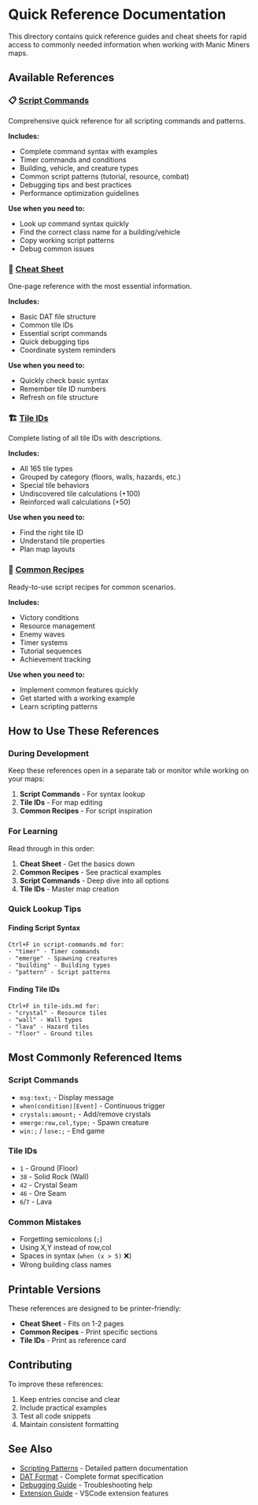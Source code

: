 # Quick Reference Documentation

This directory contains quick reference guides and cheat sheets for rapid access to commonly needed information when working with Manic Miners maps.

## Available References

### 📋 [Script Commands](script-commands.md)
Comprehensive quick reference for all scripting commands and patterns.

**Includes:**
- Complete command syntax with examples
- Timer commands and conditions
- Building, vehicle, and creature types
- Common script patterns (tutorial, resource, combat)
- Debugging tips and best practices
- Performance optimization guidelines

**Use when you need to:**
- Look up command syntax quickly
- Find the correct class name for a building/vehicle
- Copy working script patterns
- Debug common issues

### 🎯 [Cheat Sheet](cheat-sheet.md)
One-page reference with the most essential information.

**Includes:**
- Basic DAT file structure
- Common tile IDs
- Essential script commands
- Quick debugging tips
- Coordinate system reminders

**Use when you need to:**
- Quickly check basic syntax
- Remember tile ID numbers
- Refresh on file structure

### 🏗️ [Tile IDs](tile-ids.md)
Complete listing of all tile IDs with descriptions.

**Includes:**
- All 165 tile types
- Grouped by category (floors, walls, hazards, etc.)
- Special tile behaviors
- Undiscovered tile calculations (+100)
- Reinforced wall calculations (+50)

**Use when you need to:**
- Find the right tile ID
- Understand tile properties
- Plan map layouts

### 🍳 [Common Recipes](common-recipes.md)
Ready-to-use script recipes for common scenarios.

**Includes:**
- Victory conditions
- Resource management
- Enemy waves
- Timer systems
- Tutorial sequences
- Achievement tracking

**Use when you need to:**
- Implement common features quickly
- Get started with a working example
- Learn scripting patterns

## How to Use These References

### During Development
Keep these references open in a separate tab or monitor while working on your maps:
1. **Script Commands** - For syntax lookup
2. **Tile IDs** - For map editing
3. **Common Recipes** - For script inspiration

### For Learning
Read through in this order:
1. **Cheat Sheet** - Get the basics down
2. **Common Recipes** - See practical examples
3. **Script Commands** - Deep dive into all options
4. **Tile IDs** - Master map creation

### Quick Lookup Tips

#### Finding Script Syntax
```
Ctrl+F in script-commands.md for:
- "timer" - Timer commands
- "emerge" - Spawning creatures
- "building" - Building types
- "pattern" - Script patterns
```

#### Finding Tile IDs
```
Ctrl+F in tile-ids.md for:
- "crystal" - Resource tiles
- "wall" - Wall types
- "lava" - Hazard tiles
- "floor" - Ground tiles
```

## Most Commonly Referenced Items

### Script Commands
- `msg:text;` - Display message
- `when(condition)[Event]` - Continuous trigger
- `crystals:amount;` - Add/remove crystals
- `emerge:row,col,type;` - Spawn creature
- `win:;` / `lose:;` - End game

### Tile IDs
- `1` - Ground (Floor)
- `38` - Solid Rock (Wall)
- `42` - Crystal Seam
- `46` - Ore Seam
- `6`/`7` - Lava

### Common Mistakes
- Forgetting semicolons (`;`)
- Using X,Y instead of row,col
- Spaces in syntax (`when (x > 5)` ❌)
- Wrong building class names

## Printable Versions

These references are designed to be printer-friendly:
- **Cheat Sheet** - Fits on 1-2 pages
- **Common Recipes** - Print specific sections
- **Tile IDs** - Print as reference card

## Contributing

To improve these references:
1. Keep entries concise and clear
2. Include practical examples
3. Test all code snippets
4. Maintain consistent formatting

## See Also

- [Scripting Patterns](../game-reference/scripting/patterns/README.md) - Detailed pattern documentation
- [DAT Format](../game-reference/format/README.md) - Complete format specification
- [Debugging Guide](../game-reference/scripting/debugging.md) - Troubleshooting help
- [Extension Guide](../extension/USER_GUIDE.md) - VSCode extension features